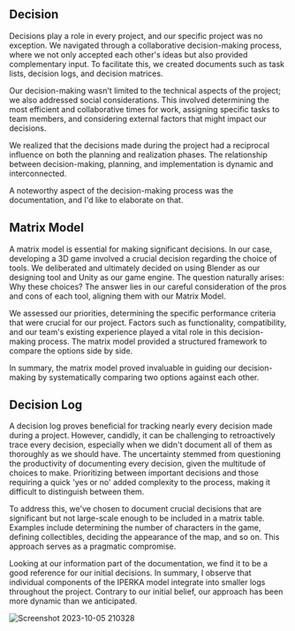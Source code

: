 ## Decision

Decisions play a role in every project, and our specific project was no exception. We navigated through a collaborative decision-making process, where we not only accepted each other's ideas but also provided complementary input. To facilitate this, we created documents such as task lists, decision logs, and decision matrices.

Our decision-making wasn't limited to the technical aspects of the project; we also addressed social considerations. This involved determining the most efficient and collaborative times for work, assigning specific tasks to team members, and considering external factors that might impact our decisions.

We realized that the decisions made during the project had a reciprocal influence on both the planning and realization phases. The relationship between decision-making, planning, and implementation is dynamic and interconnected.

A noteworthy aspect of the decision-making process was the documentation, and I'd like to elaborate on that.

## Matrix Model
A matrix model is essential for making significant decisions. In our case, developing a 3D game involved a crucial decision regarding the choice of tools. We deliberated and ultimately decided on using Blender as our designing tool and Unity as our game engine. The question naturally arises: Why these choices? The answer lies in our careful consideration of the pros and cons of each tool, aligning them with our Matrix Model.

We assessed our priorities, determining the specific performance criteria that were crucial for our project. Factors such as functionality, compatibility, and our team's existing experience played a vital role in this decision-making process. The matrix model provided a structured framework to compare the options side by side.

In summary, the matrix model proved invaluable in guiding our decision-making by systematically comparing two options against each other.



## Decision Log

A decision log proves beneficial for tracking nearly every decision made during a project. However, candidly, it can be challenging to retroactively trace every decision, especially when we didn't document all of them as thoroughly as we should have. The uncertainty stemmed from questioning the productivity of documenting every decision, given the multitude of choices to make. Prioritizing between important decisions and those requiring a quick 'yes or no' added complexity to the process, making it difficult to distinguish between them.

To address this, we've chosen to document crucial decisions that are significant but not large-scale enough to be included in a matrix table. Examples include determining the number of characters in the game, defining collectibles, deciding the appearance of the map, and so on. This approach serves as a pragmatic compromise.

Looking at our information part of the documentation, we find it to be a good reference for our initial decisions. In summary, I observe that individual components of the IPERKA model integrate into smaller logs throughout the project. Contrary to our initial belief, our approach has been more dynamic than we anticipated.

![Screenshot 2023-10-05 210328](https://github.com/Maximilian-Noethe/m413_ap23a_FNAP/assets/142780256/3234a3cc-0a54-42a1-b831-07a2e7208478)
